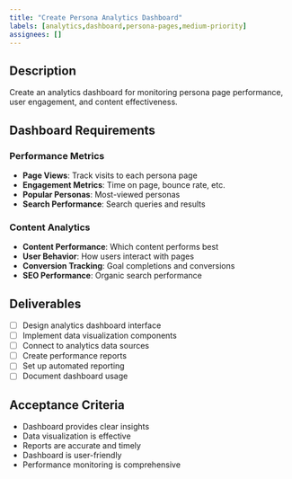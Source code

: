 ```yaml
---
title: "Create Persona Analytics Dashboard"
labels: [analytics,dashboard,persona-pages,medium-priority]
assignees: []
---
```



## Description
Create an analytics dashboard for monitoring persona page performance, user engagement, and content effectiveness.

## Dashboard Requirements

### Performance Metrics
- **Page Views**: Track visits to each persona page
- **Engagement Metrics**: Time on page, bounce rate, etc.
- **Popular Personas**: Most-viewed personas
- **Search Performance**: Search queries and results

### Content Analytics
- **Content Performance**: Which content performs best
- **User Behavior**: How users interact with pages
- **Conversion Tracking**: Goal completions and conversions
- **SEO Performance**: Organic search performance

## Deliverables
- [ ] Design analytics dashboard interface
- [ ] Implement data visualization components
- [ ] Connect to analytics data sources
- [ ] Create performance reports
- [ ] Set up automated reporting
- [ ] Document dashboard usage

## Acceptance Criteria
- Dashboard provides clear insights
- Data visualization is effective
- Reports are accurate and timely
- Dashboard is user-friendly
- Performance monitoring is comprehensive

